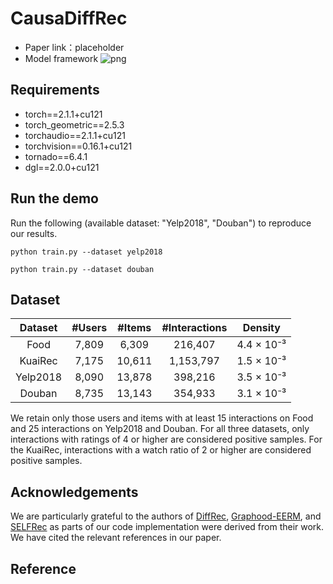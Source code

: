 # CausaDiffRec

- Paper link：placeholder
- Model framework
![png](https://github.com/user683/CausalDiffRec/blob/master/model.png)

## Requirements

- torch==2.1.1+cu121  
- torch_geometric==2.5.3  
- torchaudio==2.1.1+cu121  
- torchvision==0.16.1+cu121  
- tornado==6.4.1  
- dgl==2.0.0+cu121
 

## Run the demo

Run the following (available dataset: "Yelp2018", "Douban") to reproduce our results.

```
python train.py --dataset yelp2018 
```
```
python train.py --dataset douban 
```

## Dataset


|  Dataset   |  #Users  |  #Items  |  #Interactions  |   Density   |
|:----------:|:--------:|:--------:|:---------------:|:-----------:|
|    Food    |  7,809   |  6,309   |     216,407     | 4.4 × 10⁻³  |
|  KuaiRec   |  7,175   |  10,611  |    1,153,797    | 1.5 × 10⁻³  |
|  Yelp2018  |  8,090   |  13,878  |     398,216     | 3.5 × 10⁻³  |
|   Douban   |  8,735   |  13,143  |     354,933     | 3.1 × 10⁻³  |


 We retain only those users and items with at 
 least 15 interactions on Food and 25 interactions on Yelp2018 
 and Douban. For all three datasets, only interactions 
 with ratings of 4 or higher are considered positive samples. 
 For the KuaiRec, interactions with a watch ratio of 2 or 
 higher are considered positive samples.

## Acknowledgements

We are particularly grateful to the authors of [DiffRec](https://github.com/YiyanXu/DiffRec), [Graphood-EERM](https://github.com/qitianwu/GraphOOD-EERM), 
and [SELFRec](https://github.com/Coder-Yu/SELFRec) as parts of our code implementation were derived from their work. 
We have cited the relevant references in our paper.

## Reference
